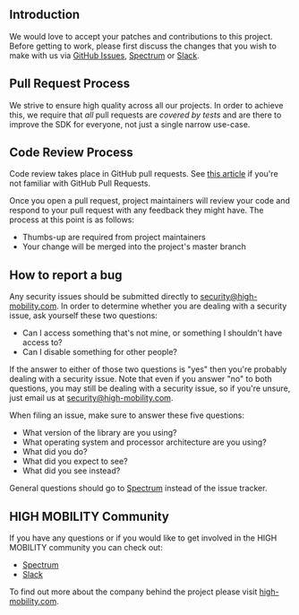 ## Introduction

We would love to accept your patches and contributions to this project. Before getting to work, please first discuss the changes that you wish to make with us via [GitHub Issues](https://github.com/highmobility/hmutilities-swift/issues), [Spectrum](https://spectrum.chat/high-mobility/) or [Slack](https://slack.high-mobility.com/).


## Pull Request Process

We strive to ensure high quality across all our projects. In order to achieve this, we require that *all* pull requests are *covered by tests* and are there to improve the SDK for everyone, not just a single narrow use-case.


## Code Review Process

Code review takes place in GitHub pull requests. See [this article](https://help.github.com/articles/about-pull-requests/) if you're not familiar with GitHub Pull Requests.  

Once you open a pull request, project maintainers will review your code and respond to your pull request with any feedback they might have. The process at this point is as follows: 

- Thumbs-up are required from project maintainers
- Your change will be merged into the project's master branch


## How to report a bug

Any security issues should be submitted directly to [security@high-mobility.com](mailto:security@high-mobility.com). In order to determine whether you are dealing with a security issue, ask yourself these two questions:  

- Can I access something that's not mine, or something I shouldn't have access to?
- Can I disable something for other people?

If the answer to either of those two questions is "yes" then you're probably dealing with a security issue. Note that even if you answer "no" to both questions, you may still be dealing with a security issue, so if you're unsure, just email us at [security@high-mobility.com](mailto:security@high-mobility.com).

 
When filing an issue, make sure to answer these five questions:  

- What version of the library are you using?
- What operating system and processor architecture are you using?
- What did you do?
- What did you expect to see?
- What did you see instead? 

General questions should go to [Spectrum](https://spectrum.chat/high-mobility) instead of the issue tracker. 
 

## HIGH MOBILITY Community

If you have any questions or if you would like to get involved in the HIGH MOBILITY community you can check out:

- [Spectrum](https://spectrum.chat/high-mobility/)
- [Slack](https://slack.high-mobility.com/)

To find out more about the company behind the project please visit [high-mobility.com](https://high-mobility.com/).
